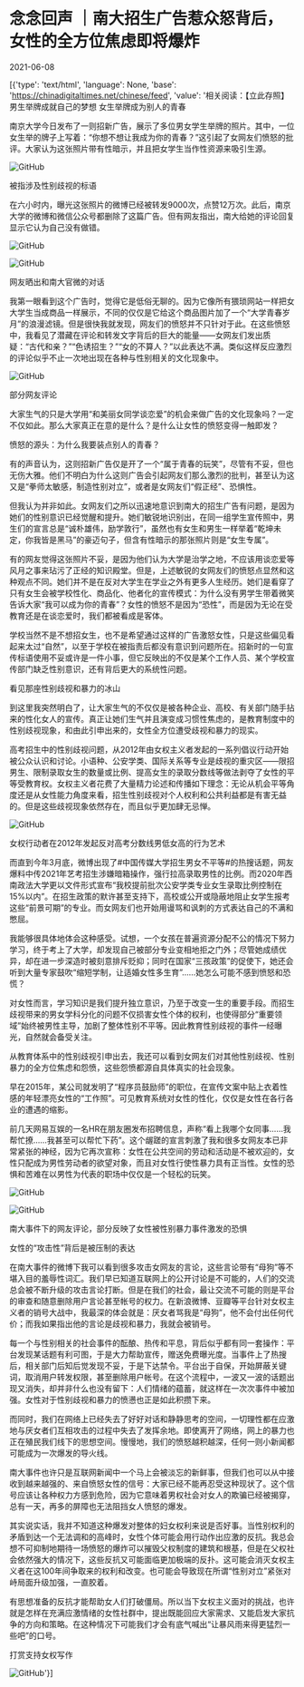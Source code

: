 # 念念回声 ｜南大招生广告惹众怒背后，女性的全方位焦虑即将爆炸

2021-06-08

[{'type': 'text/html', 'language': None, 'base': 'https://chinadigitaltimes.net/chinese/feed', 'value': '相关阅读：【立此存照】男生举牌成就自己的梦想 女生举牌成为别人的青春

南京大学今日发布了一则招新广告，展示了多位男女学生举牌的照片。其中，一位女生举的牌子上写着：“你想不想让我成为你的青春？”这引起了女网友们愤怒的批评。大家认为这张照片带有性暗示，并且把女学生当作性资源来吸引生源。

![GitHub](https://chinadigitaltimes.net/chinese/files/2021/06/post-666930-60bf2943c0f1e.)

被指涉及性别歧视的标语

在六小时内，曝光这张照片的微博已经被转发9000次，点赞12万次。此后，南京大学的微博和微信公众号都删除了这篇广告。但有网友指出，南大给她的评论回复显示它认为自己没有做错。

![GitHub](https://chinadigitaltimes.net/chinese/files/2021/06/post-666930-60bf2943ed7b1.)

![GitHub](https://chinadigitaltimes.net/chinese/files/2021/06/post-666930-60bf2944215bf.)

网友晒出和南大官微的对话

我第一眼看到这个广告时，觉得它是低俗无聊的。因为它像所有猥琐网站一样把女大学生当成商品一样展示，不同的仅仅是它给这个商品图片加了一个“大学青春岁月”的浪漫滤镜。但是很快我就发现，网友们的愤怒并不只针对于此。在这些愤怒中，我看见了潜藏在评论和转发文字背后的巨大的能量——女网友们发出质疑：“古代和亲？”“色诱招生？”“女的不算人？”以此表达不满。类似这样反应激烈的评论似乎不止一次地出现在各种与性别相关的文化现象中。

![GitHub](https://chinadigitaltimes.net/chinese/files/2021/06/post-666930-60bf29445e923.png)

部分网友评论

大家生气的只是大学用“和美丽女同学谈恋爱”的机会来做广告的文化现象吗？一定不仅如此。那么大家真正在意的是什么？是什么让女性的愤怒变得一触即发？

愤怒的源头：为什么我要装点别人的青春？

有的声音认为，这则招新广告仅是开了一个“属于青春的玩笑”，尽管有不妥，但也无伤大雅。他们不明白为什么这则广告会引起网友们那么激烈的批判，甚至认为这又是“拳师太敏感，制造性别对立”，或者是女网友们“假正经”、恐惧性。

但我认为并非如此。女网友们之所以迅速地意识到南大的招生广告有问题，是因为她们的性别意识已经觉醒和提升。她们敏锐地识别出，在同一组学生宣传照中，男生们的宣言总是“诚朴雄伟，励学敦行”，虽然也有女生和男生一样举着“乾坤未定，你我皆是黑马”的豪迈句子，但含有性暗示的那张照片则是“女生专属”。

有的网友觉得这张照片不妥，是因为他们认为大学是治学之地，不应该用谈恋爱等风月之事来玷污了正经的知识殿堂。但是，上述敏锐的女网友们的愤怒点显然和这种观点不同。她们并不是在反对大学生在学业之外有更多人生经历。她们是看穿了只有女生会被学校性化、商品化、他者化的宣传模式：为什么没有男学生带着微笑告诉大家“我可以成为你的青春”？女性的愤怒不是因为“恐性”，而是因为无论在受教育还是在谈恋爱时，我们都被看成是客体。

学校当然不是不想招女生，也不是希望通过这样的广告激怒女性，只是这些偏见看起来太过“自然”，以至于学校在被指责后都没有意识到问题所在。招新时的一句宣传标语使用不妥或许是一件小事，但它反映出的不仅是某个工作人员、某个学校宣传部门缺乏性别意识，还有背后更大的系统性问题。

看见那座性别歧视和暴力的冰山

到这里我突然明白了，让大家生气的不仅仅是被各种企业、高校、有关部门随手拈来的性化女人的宣传。真正让她们生气并且演变成习惯性焦虑的，是教育制度中的性别歧视现象，和由此引申出来的，女性全方位遭受歧视和暴力的现实。

高考招生中的性别歧视问题，从2012年由女权主义者发起的一系列倡议行动开始被公众认识和讨论。小语种、公安学类、国际关系等专业是歧视的重灾区——限招男生、限制录取女生的数量或比例、提高女生的录取分数线等做法剥夺了女性的平等受教育权。女权主义者花费了大量精力论述和传播如下理念：无论从机会平等角度还是从女性能力角度来看，招生性别歧视对个人权利和公共利益都是有害无益的。但是这些歧视现象依然存在，而且似乎更加肆无忌惮。

![GitHub](https://chinadigitaltimes.net/chinese/files/2021/06/post-666930-60bf294485249.)

女权行动者在2012年发起反对高考分数线男低女高的行为艺术

而直到今年3月底，微博出现了#中国传媒大学招生男女不平等#的热搜话题，网友爆料中传2021年艺考招生涉嫌暗箱操作，强行拉高录取男性的比例。而2020年西南政法大学更以文件形式宣布“我校提前批次公安学类专业女生录取比例控制在15%以内”。在招生政策的默许甚至支持下，高校或公开或隐蔽地阻止女学生报考这些“前景可期”的专业。而女网友们也开始用谩骂和讽刺的方式表达自己的不满和憋屈。

我能够很具体地体会这种感受。试想，一个女孩在普遍资源分配不公的情况下努力学习，终于考上了大学，却发现自己被部分专业变相地拒之门外；尽管她成绩优异，却在进一步深造时被刻意排斥贬抑；同时在国家“三孩政策”的促使下，她还会听到大量专家鼓吹“缩短学制，让适婚女性多生育”……她怎么可能不感到愤怒和恐慌？

对女性而言，学习知识是我们提升独立意识，乃至于改变一生的重要手段。而招生歧视带来的男女学科分化的问题不仅损害女性个体的权利，也使得部分“重要领域”始终被男性主导，加剧了整体性别不平等。因此教育性别歧视的事件一经曝光，自然就会备受关注。

从教育体系中的性别歧视引申出去，我还可以看到女网友们对其他性别歧视、性别暴力的全方位焦虑和怨愤，这些怨愤都源自具体真实的社会现象。

早在2015年，某公司就发明了“程序员鼓励师”的职位，在宣传文案中贴上衣着性感的年轻漂亮女性的“工作照”。可见教育系统对女性的性化，仅仅是女性在各行各业的遭遇的缩影。

前几天网易互娱的一名HR在朋友圈发布招聘信息，声称“看上我哪个女同事……我帮忙撩……我甚至可以帮忙下药”。这个龌蹉的宣言刺激了我和很多女网友本已非常紧张的神经，因为它再次宣称：女性在公共空间的劳动和活动是不被欢迎的，女性只配成为男性劳动者的欲望对象，而且对女性行使性暴力具有正当性。女性的恐惧和苦难在以男性为代表的职场中仅仅是一个轻松的玩笑。

![GitHub](https://chinadigitaltimes.net/chinese/files/2021/06/post-666930-60bf2944a6cfb.png)

![GitHub](https://chinadigitaltimes.net/chinese/files/2021/06/post-666930-60bf2944cf5b0.png)

南大事件下的网友评论，部分反映了女性被性别暴力事件激发的恐惧

女性的“攻击性”背后是被压制的表达

在南大事件的微博下我可以看到很多攻击女网友的言论，这些言论带有“母狗”等不堪入目的羞辱性词汇。我们早已知道互联网上的公开讨论是不可能的，人们的交流总会被不断升级的攻击言论打断。但是在我们的社会，最让交流不可能的则是平台的审查和随意删除用户言论甚至帐号的权力。在新浪微博、豆瓣等平台针对女权主义者的销号大战中，我最深的体会就是：厌女者骂我是“母狗”，他不会付出任何代价；而我如果指出他的言论是歧视和暴力，我就会被销号。

每一个与性别相关的社会事件的酝酿、热传和平息，背后似乎都有同一套操作：平台发现某话题有利可图，于是大力帮助宣传，赠送免费曝光度。当事件上了热搜后，相关部门后知后觉发现不妥，于是下达禁令。平台出于自保，开始屏蔽关键词，取消用户转发权限，甚至删除用户帐号。在这个流程中，一波又一波的话题出现又消失，却并非什么也没有留下：人们情绪的蕴蓄，就这样在一次次事件中被加强。女性对于性别歧视和暴力的愤懑也正是如此积攒下来。

而同时，我们在网络上已经失去了好好对话和静静思考的空间，一切理性都在应激地与厌女者们互相攻击的过程中失去了发挥余地。即使离开了网络，网上的暴力也正在殖民我们线下的思想空间。慢慢地，我们的愤怒越积越深，任何一则小新闻都可能成为一次爆发的导火线。

南大事件也许只是互联网新闻中一个马上会被淡忘的新鲜事，但我们也可以从中接收到越来越强的、来自愤怒女性的信号：大家已经不能再忍受这种现状了。这个信号应该让各种权力方感到危险，因为它意味着男权社会对女人的欺骗已经被揭穿，总有一天，再多的屏障也无法阻挡女人愤怒的爆发。

其实说实话，我并不知道这种爆发对整体的妇女权利来说是否好事。当性别权利的矛盾到达一个无法调和的高峰时，女性个体可能会用行动作出应激的反抗。我总会想不可抑制地期待一场愤怒的爆炸可以摧毁父权制度的建筑和根基，但是在父权社会依然强大的情况下，这些反抗又可能面临更加极端的反扑。这可能会消灭女权主义者在这100年间争取来的权利和改变。也可能会导致现在所谓“性别对立”紧张对峙局面升级加强，一直胶着。

有思想准备的反抗才能帮助女人们打破僵局。所以当下女权主义面对的挑战，也许就是怎样在充满应激情绪的女性社群中，提出既能回应大家需求、又能启发大家抗争的方向和策略。在这种情况下可能我们才会有底气喊出“让暴风雨来得更猛烈一些吧”的口号。

打赏支持女权写作

![GitHub](https://chinadigitaltimes.net/chinese/files/2021/06/post-666930-60bf2945027e9.)'}]